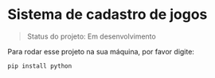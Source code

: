 <h1>Sistema de cadastro de jogos</h1>

> Status do projeto: Em desenvolvimento

Para rodar esse projeto na sua máquina, por favor digite:

```
pip install python
```
